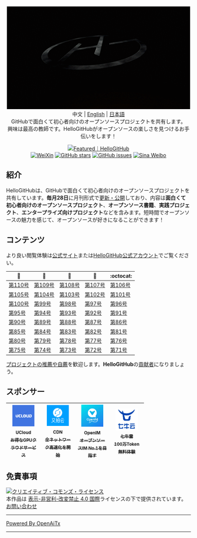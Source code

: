 <p align="center">
  <img src="https://raw.githubusercontent.com/521xueweihan/img_logo/master/logo/readme.gif"/>
  <br>中文 | <a href="README_en.md">English</a> | <a href="README_ja.md">日本語</a>
  <br>GitHubで面白くて初心者向けのオープンソースプロジェクトを共有します。
  <br>興味は最高の教師です。HelloGitHubがオープンソースの楽しさを見つけるお手伝いをします！
</p>

<p align="center">
  <a href="https://hellogithub.com/repository/d4aae58ddbf34f0799bf3e8f965e0d70" target="_blank"><img src="https://abroad.hellogithub.com/v1/widgets/recommend.svg?rid=d4aae58ddbf34f0799bf3e8f965e0d70&claim_uid=8MKvZoxaWt" alt="Featured｜HelloGitHub" style="width: 250px; height: 54px;" width="250" height="54" /></a><br>
  <a href="https://raw.githubusercontent.com/521xueweihan/img_logo/master/logo/weixin.png"><img src="https://img.shields.io/badge/Talk-%E5%BE%AE%E4%BF%A1%E7%BE%A4-brightgreen.svg?style=popout-square" alt="WeiXin"></a>
  <a href="https://github.com/521xueweihan/HelloGitHub/stargazers"><img src="https://img.shields.io/github/stars/521xueweihan/HelloGitHub.svg?style=popout-square" alt="GitHub stars"></a>
  <a href="https://github.com/521xueweihan/HelloGitHub/issues"><img src="https://img.shields.io/github/issues/521xueweihan/HelloGitHub.svg?style=popout-square" alt="GitHub issues"></a>
    <a href="https://weibo.com/hellogithub"><img src="https://img.shields.io/badge/%E6%96%B0%E6%B5%AA-Weibo-red.svg?style=popout-square" alt="Sina Weibo"></a>
</p>

## 紹介

HelloGitHubは、GitHubで面白くて初心者向けのオープンソースプロジェクトを共有しています。**毎月28日**に月刊形式で[更新・公開](https://mp.weixin.qq.com/mp/appmsgalbum?__biz=MzA5MzYyNzQ0MQ==&action=getalbum&album_id=1331197538447310849#wechat_redirect)しており、内容は**面白くて初心者向けのオープンソースプロジェクト**、**オープンソース書籍**、**実践プロジェクト**、**エンタープライズ向けプロジェクト**などを含みます。短時間でオープンソースの魅力を感じて、オープンソースが好きになることができます！

## コンテンツ
より良い閲覧体験は[公式サイト](https://hellogithub.com/)または[HelloGitHub公式アカウント](https://cdn.jsdelivr.net/gh/521xueweihan/img_logo@main/logo/weixin.png)でご覧ください。

| :card_index: | :jack_o_lantern: | :beer: | :fish_cake: | :octocat: |
| ------- | ----- | ------------ | ------ | --------- |
| [第110号](/content/HelloGitHub110.md) | [第109号](/content/HelloGitHub109.md) | [第108号](/content/HelloGitHub108.md) | [第107号](/content/HelloGitHub107.md) | [第106号](/content/HelloGitHub106.md) |
| [第105号](/content/HelloGitHub105.md) | [第104号](/content/HelloGitHub104.md) | [第103号](/content/HelloGitHub103.md) | [第102号](/content/HelloGitHub102.md) | [第101号](/content/HelloGitHub101.md) |
| [第100号](/content/HelloGitHub100.md) | [第99号](/content/HelloGitHub99.md) | [第98号](/content/HelloGitHub98.md) | [第97号](/content/HelloGitHub97.md) | [第96号](/content/HelloGitHub96.md) |
| [第95号](/content/HelloGitHub95.md) | [第94号](/content/HelloGitHub94.md) | [第93号](/content/HelloGitHub93.md) | [第92号](/content/HelloGitHub92.md) | [第91号](/content/HelloGitHub91.md) |
| [第90号](/content/HelloGitHub90.md) | [第89号](/content/HelloGitHub89.md) | [第88号](/content/HelloGitHub88.md) | [第87号](/content/HelloGitHub87.md) | [第86号](/content/HelloGitHub86.md) |
| [第85号](/content/HelloGitHub85.md) | [第84号](/content/HelloGitHub84.md) | [第83号](/content/HelloGitHub83.md) | [第82号](/content/HelloGitHub82.md) | [第81号](/content/HelloGitHub81.md) |
| [第80号](/content/HelloGitHub80.md) | [第79号](/content/HelloGitHub79.md) | [第78号](/content/HelloGitHub78.md) | [第77号](/content/HelloGitHub77.md) | [第76号](/content/HelloGitHub76.md) |
| [第75号](/content/HelloGitHub75.md) | [第74号](/content/HelloGitHub74.md) | [第73号](/content/HelloGitHub73.md) | [第72号](/content/HelloGitHub72.md) | [第71号](/content/HelloGitHub71.md) |


[プロジェクトの推薦や自薦](https://hellogithub.com/periodical)を歓迎します。**HelloGitHub**の[貢献者](https://github.com/521xueweihan/HelloGitHub/blob/master/content/contributors.md)になりましょう。

## スポンサー


<table>
  <thead>
    <tr>
      <th align="center" style="width: 80px;">
        <a href="https://www.compshare.cn/?utm_term=logo&utm_campaign=hellogithub&utm_source=otherdsp&utm_medium=display&ytag=logo_hellogithub_otherdsp_display">          <img src="https://raw.githubusercontent.com/521xueweihan/img_logo/master/logo/ucloud.png" width="60px"><br>
          <sub>UCloud</sub><br>
          <sub>お得なGPUクラウドサービス</sub>
        </a>
      </th>
      <th align="center" style="width: 80px;">
        <a href="https://www.upyun.com/?from=hellogithub">
          <img src="https://raw.githubusercontent.com/521xueweihan/img_logo/master/logo/upyun.png" width="60px"><br>
          <sub>CDN</sub><br>
          <sub>全ネットワーク高速化を開始</sub>
        </a>
      </th>
      <th align="center" style="width: 80px;">
        <a href="https://github.com/OpenIMSDK/Open-IM-Server">
          <img src="https://raw.githubusercontent.com/521xueweihan/img_logo/master/logo/im.png" width="60px"><br>
          <sub>OpenIM</sub><br>
          <sub>オープンソースIM No.1を目指す</sub>
        </a>
      </th>
      <th align="center" style="width: 80px;">
        <a href="https://www.qiniu.com/?utm_source=hello">
          <img src="https://raw.githubusercontent.com/521xueweihan/img_logo/master/logo/qiniu.jpg" width="60px"><br>
          <sub>七牛雲</sub><br>
          <sub>100万Token無料体験</sub>
        </a>
      </th>
    </tr>
  </thead>
</table>


## 免責事項

<a rel="license" href="https://creativecommons.org/licenses/by-nc-nd/4.0/deed.zh"><img alt="クリエイティブ・コモンズ・ライセンス" style="border-width: 0" src="https://licensebuttons.net/l/by-nc-nd/4.0/88x31.png"></a><br>本作品は <a rel="license" href="https://creativecommons.org/licenses/by-nc-nd/4.0/deed.zh">表示-非営利-改変禁止 4.0 国際</a>ライセンスの下で提供されています。<a href="mailto:595666367@qq.com">お問い合わせ</a>



---


[Powered By OpenAiTx](https://github.com/OpenAiTx/OpenAiTx)


---
